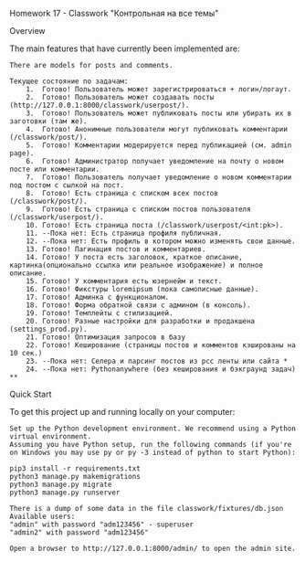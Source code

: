 Homework 17 - Classwork
"Контрольная на все темы"

Overview

The main features that have currently been implemented are:

    There are models for posts and comments.
    
    Текущее состояние по задачам:
        1.  Готово! Пользователь может зарегистрироваться + логин/логаут.
        2.  Готово! Пользователь может создавать посты (http://127.0.0.1:8000/classwork/userpost/).
        3.  Готово! Пользователь может публиковать посты или убирать их в заготовки (там же).
        4.  Готово! Анонимные пользователи могут публиковать комментарии (/classwork/post/).
        5.  Готово! Комментарии модерируется перед публикацией (см. admin page).
        6.  Готово! Администратор получает уведомление на почту о новом посте или комментарии.
        7.  Готово! Пользователь получает уведомление о новом комментарии под постом с сылкой на пост.
        8.  Готово! Есть страница с списком всех постов (/classwork/post/).
        9.  Готово! Есть страница с списком постов пользователя (/classwork/userpost/).
        10. Готово! Есть страница поста (/classwork/userpost/<int:pk>).
        11. --Пока нет: Есть страница профиля публичная.
        12. --Пока нет: Есть профиль в котором можно изменять свои данные.
        13. Готово! Пагинация постов и комментариев.
        14. Готово! У поста есть заголовок, краткое описание, картинка(опционально ссылка или реальное изображение) и полное описание.
        15. Готово! У комментария есть юзернейм и текст.
        16. Готово! Фикстуры loremipsum (пока самописные данные).
        17. Готово! Админка с функционалом.
        18. Готово! Форма обратной связи с админом (в консоль).
        19. Готово! Темплейты с стилизацией.
        20. Готово! Разные настройки для разработки и продакшена (settings_prod.py).
        21. Готово! Оптимизация запросов в базу
        22. Готово! Кеширование (страницы постов и комментов кэшированы на 10 сек.)
        23. --Пока нет: Селера и парсинг постов из рсс ленты или сайта *
        24. --Пока нет: Pythonanywhere (без кеширования и бэкграунд задач) **

Quick Start

To get this project up and running locally on your computer:

    Set up the Python development environment. We recommend using a Python virtual environment.
    Assuming you have Python setup, run the following commands (if you're on Windows you may use py or py -3 instead of python to start Python):

    pip3 install -r requirements.txt
    python3 manage.py makemigrations
    python3 manage.py migrate
    python3 manage.py runserver

    There is a dump of some data in the file classwork/fixtures/db.json
    Available users: 
    "admin" with password "adm123456" - superuser
    "admin2" with password "adm123456"

    Open a browser to http://127.0.0.1:8000/admin/ to open the admin site.
